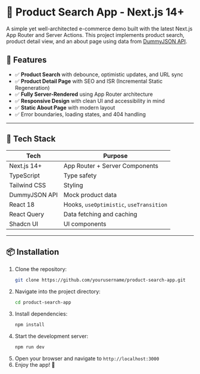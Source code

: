 # 🛒 Product Search App - Next.js 14+

A simple yet well-architected e-commerce demo built with the latest Next.js App Router and Server Actions. This project implements product search, product detail view, and an about page using data from [DummyJSON API](https://dummyjson.com).

## 🚀 Features

- ✅ **Product Search** with debounce, optimistic updates, and URL sync
- ✅ **Product Detail Page** with SEO and ISR (Incremental Static Regeneration)
- ✅ **Fully Server-Rendered** using App Router architecture
- ✅ **Responsive Design** with clean UI and accessibility in mind
- ✅ **Static About Page** with modern layout
- ✅ Error boundaries, loading states, and 404 handling

---

## 🧱 Tech Stack

| Tech          | Purpose                                 |
| ------------- | --------------------------------------- |
| Next.js 14+   | App Router + Server Components          |
| TypeScript    | Type safety                             |
| Tailwind CSS  | Styling                                 |
| DummyJSON API | Mock product data                       |
| React 18      | Hooks, `useOptimistic`, `useTransition` |
| React Query   | Data fetching and caching               |
| Shadcn UI     | UI components                           |

---

## 📦 Installation

1. Clone the repository:
   ```bash
   git clone https://github.com/yourusername/product-search-app.git
   ```
2. Navigate into the project directory:
   ```bash
   cd product-search-app
   ```
3. Install dependencies:
   ```bash
   npm install
   ```
4. Start the development server:
   ```bash
   npm run dev
   ```
5. Open your browser and navigate to `http://localhost:3000`
6. Enjoy the app! 🎉
